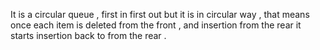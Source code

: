 It is a circular queue , first in first out but it is in circular way , that means once each item is deleted from the front , and insertion from the rear it 
starts insertion back to from the rear . 
